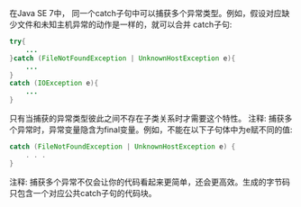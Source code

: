 在Java SE 7中， 同一个catch子句中可以捕获多个异常类型。例如，假设对应缺少文件和未知主机异常的动作是一样的，就可以合并 catch子句:
```java
try{
	...
}catch (FileNotFoundException | UnknownHostException e){
	...
}
catch (IOException e){
	...
}
```
只有当捕获的异常类型彼此之间不存在子类关系时才需要这个特性。
注释: 捕获多个异常时，异常变量隐含为final变量。例如，不能在以下子句体中为e赋不同的值:
```java
catch (FileNotFoundException | UnknownHostException e) {
	. . .
}
```
注释: 捕获多个异常不仅会让你的代码看起来更简单，还会更高效。生成的字节码只包含一个对应公共catch子句的代码块。
